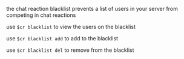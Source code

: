 <script>
  import DocsTemplate from "$lib/components/docs/DocsTemplate.svelte"
  import DocsHeader from '$lib/components/docs/DocsHeader.svelte';
</script>

<DocsTemplate title='chat reactions blacklist' description="manage your server's chat reactions by blacklisting users with $cr blacklist commands. view, add, or remove users easily from the blacklist." />

the chat reaction blacklist prevents a list of users in your server from competing in chat reactions

<DocsHeader header='h2' text="viewing the blacklist" />

use `$cr blacklist` to view the users on the blacklist

<DocsHeader header='h2' text="adding to the blacklist" />

use `$cr blacklist add` to add to the blacklist

<DocsHeader header='h2' text="removing from the blacklist" />

use `$cr blacklist del` to remove from the blacklist
